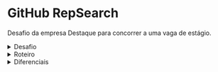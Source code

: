 # GitHub RepSearch
Desafio da empresa Destaque para concorrer a uma vaga de estágio.
<details>
<summary>Desafio</summary>
<br>
  ## Criar uma aplicação de busca de repositórios do GitHub <p>Para isso, você deve desenvolver um código em C++ utilizando o Framework Qt . A aplicação deve receber como entrada um termo de consulta e ter como saída a lista de repositórios encontrados no GitHub com a palavra buscada.</p>
</details>
<details>
<summary>Roteiro</summary>
<br>
  Você deve fazer uma chamada a API do GitHub (Search) passando o termo para consulta e exibir o resultado como uma lista de repositórios ordenada pelo número de stars em ordem decrescente , com os seguintes dados: 
  * Nome do repositório 
  * Descrição do Repositório 
  * Nome do autor 
  * Linguagem do Repositório 
  * Número de Stars 
  * Número de Forks 
  * Data da última atualização
</details>
<details>
<summary>Diferenciais</summary>
<br>
  * Interface gráfica QML (Front-End) para input do termo e output do resultado 
  * Paginação do resultado na interface gráfica 
  * Utilização de Signals e Slots 
  * README no Github explicando a aplicação e o passo a passo para build do projeto
</details>

